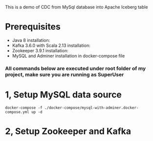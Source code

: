 This is a demo of CDC from MySql database into Apache Iceberg table 

# Prerequisites
- Java 8 installation: 
- Kafka 3.6.0 with Scala 2.13 installation:
- Zookeeper 3.9.1 installation:
- MySQL and Adminer installation in docker-compose file

### All commands below are executed under root folder of my project, make sure you are running as SuperUser

# 1, Setup MySQL data source
```
docker-compose -f ./docker-compose/mysql-with-adminer.docker-compose.yml up -d
```

# 2, Setup Zookeeper and Kafka